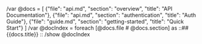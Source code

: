/var @docs = [
  {"file": "api.md", "section": "overview", "title": "API Documentation"},
  {"file": "api.md", "section": "authentication", "title": "Auth Guide"},
  {"file": "guide.md", "section": "getting-started", "title": "Quick Start"}
]
/var @docIndex = foreach [@docs.file # @docs.section] as ::## {{docs.title}}
::
/show @docIndex